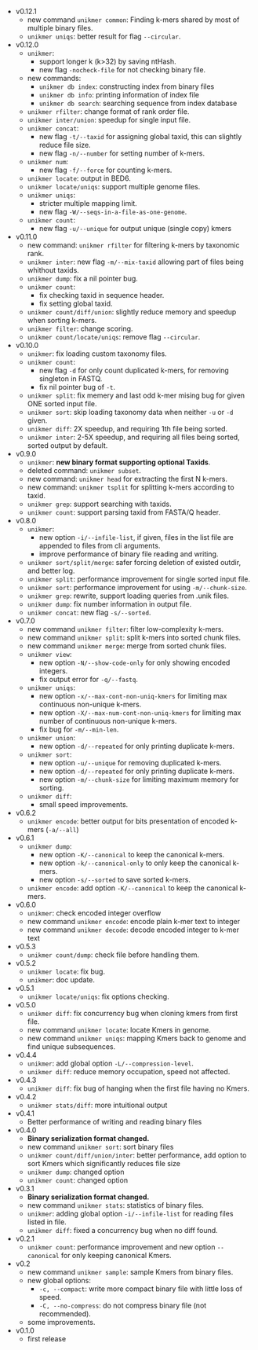 - v0.12.1
    - new command `unikmer common`: Finding k-mers shared by most of multiple binary files.
    - `unikmer uniqs`: better result for flag `--circular`.
- v0.12.0
    - `unikmer`:
        - support longer k (k>32) by saving ntHash.
        - new flag `-nocheck-file` for not checking binary file.
    - new commands:
        - `unikmer db index`: constructing index from binary files
        - `unikmer db info`: printing information of index file
        - `unikmer db search`: searching sequence from index database
    - `unikmer rfilter`: change format of rank order file.
    - `unikmer inter/union`: speedup for single input file.
    - `unikmer concat`:
        - new flag `-t/--taxid` for assigning global taxid, this can slightly reduce file size.
        - new flag `-n/--number` for setting number of k-mers.
    - `unikmer num`:
        - new flag `-f/--force` for counting k-mers.
    - `unikmer locate`: output in BED6.
    - `unikmer locate/uniqs`: support multiple genome files.
    - `unikmer uniqs`:
        - stricter multiple mapping limit.
        - new flag `-W/--seqs-in-a-file-as-one-genome`.
    - `unikmer count`:
        - new flag `-u/--unique` for output unique (single copy) kmers
- v0.11.0
    - new command: `unikmer rfilter` for filtering k-mers by taxonomic rank.
    - `unikmer inter`: new flag `-m/--mix-taxid` allowing part of files being whithout taxids.
    - `unikmer dump`: fix a nil pointer bug.
    - `unikmer count`:
        - fix checking taxid in sequence header.
        - fix setting global taxid.
    - `unikmer count/diff/union`: slightly reduce memory and speedup when sorting k-mers.
    - `unikmer filter`: change scoring.
    - `unikmer count/locate/uniqs`: remove flag `--circular`.
- v0.10.0
    - `unikmer`: fix loading custom taxonomy files.
    - `unikmer count`:
        - new flag `-d` for only count duplicated k-mers, for removing singleton in FASTQ.
        - fix nil pointer bug of `-t`.
    - `unikmer split`: fix memery and last odd k-mer mising bug for given ONE sorted input file.
    - `unikmer sort`: skip loading taxonomy data when neither `-u` or `-d` given.
    - `unikmer diff`: 2X speedup, and requiring 1th file being sorted.
    - `unikmer inter`: 2-5X speedup, and requiring all files being sorted, sorted output by default.
- v0.9.0
    - `unikmer`: **new binary format supporting optional Taxids**.
    - deleted command: `unikmer subset`.
    - new command: `unikmer head` for extracting the first N k-mers.
    - new command: `unikmer tsplit` for splitting k-mers according to taxid.
    - `unikmer grep`: support searching with taxids.
    - `unikmer count`: support parsing taxid from FASTA/Q header.
- v0.8.0
    - `unikmer`:
         - new option `-i/--infile-list`, if given, files in the list file are appended to files from cli arguments.
         - improve performance of binary file reading and writing.
    - `unikmer sort/split/merge`: safer forcing deletion of existed outdir, and better log.
    - `unikmer split`: performance improvement for single sorted input file.
    - `unikmer sort`: performance improvement for using `-m/--chunk-size`.
    - `unikmer grep`: rewrite, support loading queries from .unik files.
    - `unikmer dump`: fix number information in output file.
    - `unikmer concat`: new flag `-s/--sorted`.
- v0.7.0
    - new command `unikmer filter`: filter low-complexity k-mers.
    - new command `unikmer split`: split k-mers into sorted chunk files.
    - new command `unikmer merge`: merge from sorted chunk files.
    - `unikmer view`:
        - new option `-N/--show-code-only` for only showing encoded integers.
        - fix output error for `-q/--fastq`.
    - `unikmer uniqs`:
        - new option `-x/--max-cont-non-uniq-kmers` for limiting max continuous non-unique k-mers.
        - new option `-X/--max-num-cont-non-uniq-kmers` for limiting max number of continuous non-unique k-mers.
        - fix bug for `-m/--min-len`.
    - `unikmer union`:
        - new option `-d/--repeated` for only printing duplicate k-mers.
    - `unikmer sort`:
        - new option `-u/--unique` for removing duplicated k-mers.
        - new option `-d/--repeated` for only printing duplicate k-mers.
        - new option `-m/--chunk-size` for limiting maximum memory for sorting.
    - `unikmer diff`:
        - small speed improvements.
- v0.6.2
    - `unikmer encode`: better output for bits presentation of encoded k-mers (`-a/--all`)
- v0.6.1
    - `unikmer dump`: 
        - new option `-K/--canonical` to keep the canonical k-mers.
        - new option `-k/--canonical-only` to only keep the canonical k-mers.
        - new option `-s/--sorted` to save sorted k-mers.
    - `unikmer encode`: add option `-K/--canonical` to keep the canonical k-mers.
- v0.6.0
    - `unikmer`: check encoded integer overflow
    - new command `unikmer encode`: encode plain k-mer text to integer
    - new command `unikmer decode`: decode encoded integer to k-mer text
- v0.5.3
    - `unikmer count/dump`: check file before handling them.
- v0.5.2
    - `unikmer locate`: fix bug.
    - `unikmer`: doc update.
- v0.5.1
    - `unikmer locate/uniqs`: fix options checking.
- v0.5.0
    - `unikmer diff`: fix concurrency bug when cloning kmers from first file.
    - new command `unikmer locate`: locate Kmers in genome.
    - new command `unikmer uniqs`: mapping Kmers back to genome and find unique subsequences.
- v0.4.4
    - `unikmer`: add global option `-L/--compression-level`.
    - `unikmer diff`: reduce memory occupation, speed not affected.
- v0.4.3
    - `unikmer diff`: fix bug of hanging when the first file having no Kmers.
- v0.4.2
    - `unikmer stats/diff`: more intuitional output
- v0.4.1
    - Better performance of writing and reading binary files 
- v0.4.0
    - **Binary serialization format changed.**
    - new command `unikmer sort`: sort binary files
    - `unikmer count/diff/union/inter`: better performance, add option to sort Kmers which significantly reduces file size
    - `unikmer dump`: changed option
    - `unikmer count`: changed option
- v0.3.1
    - **Binary serialization format changed.**
    - new command `unikmer stats`: statistics of binary files.
    - `unikmer`: adding global option `-i/--infile-list` for reading files listed in file.
    - `unikmer diff`: fixed a concurrency bug when no diff found.
- v0.2.1
    - `unikmer count`: performance improvement and new option `--canonical` for only keeping canonical Kmers.
- v0.2
    - new command `unikmer sample`: sample Kmers from binary files.
    - new global options:
        - `-c, --compact`:       write more compact binary file with little loss of speed.
        - `-C, --no-compress`:   do not compress binary file (not recommended).
    - some improvements.
- v0.1.0
    - first release

